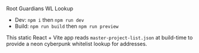 Root Guardians WL Lookup

- Dev: `npm i` then `npm run dev`
- Build: `npm run build` then `npm run preview`

This static React + Vite app reads `master-project-list.json` at build-time to provide a neon cyberpunk whitelist lookup for addresses.

